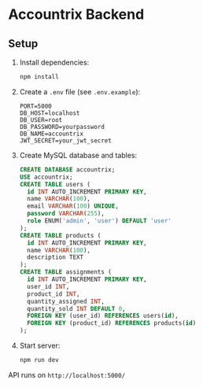 # Accountrix Backend

## Setup

1. Install dependencies:
   ```bash
   npm install
   ```
2. Create a `.env` file (see `.env.example`):
   ```env
   PORT=5000
   DB_HOST=localhost
   DB_USER=root
   DB_PASSWORD=yourpassword
   DB_NAME=accountrix
   JWT_SECRET=your_jwt_secret
   ```
3. Create MySQL database and tables:
   ```sql
   CREATE DATABASE accountrix;
   USE accountrix;
   CREATE TABLE users (
     id INT AUTO_INCREMENT PRIMARY KEY,
     name VARCHAR(100),
     email VARCHAR(100) UNIQUE,
     password VARCHAR(255),
     role ENUM('admin', 'user') DEFAULT 'user'
   );
   CREATE TABLE products (
     id INT AUTO_INCREMENT PRIMARY KEY,
     name VARCHAR(100),
     description TEXT
   );
   CREATE TABLE assignments (
     id INT AUTO_INCREMENT PRIMARY KEY,
     user_id INT,
     product_id INT,
     quantity_assigned INT,
     quantity_sold INT DEFAULT 0,
     FOREIGN KEY (user_id) REFERENCES users(id),
     FOREIGN KEY (product_id) REFERENCES products(id)
   );
   ```
4. Start server:
   ```bash
   npm run dev
   ```

API runs on `http://localhost:5000/` 